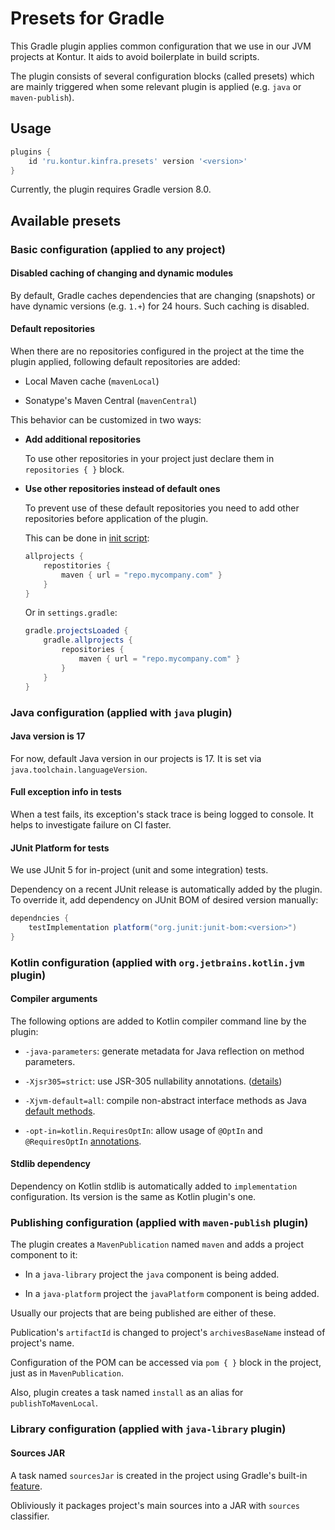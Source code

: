 # Presets for Gradle

This Gradle plugin applies common configuration that we use in our JVM projects at Kontur.
It aids to avoid boilerplate in build scripts.

The plugin consists of several configuration blocks (called presets)
which are mainly triggered when some relevant plugin is applied (e.g. `java` or `maven-publish`).

## Usage

```groovy
plugins {
    id 'ru.kontur.kinfra.presets' version '<version>'
}
```

Currently, the plugin requires Gradle version 8.0.

## Available presets

### Basic configuration (applied to any project)

#### Disabled caching of changing and dynamic modules

By default, Gradle caches dependencies that are changing (snapshots) 
or have dynamic versions (e.g. `1.+`) for 24 hours.
Such caching is disabled.

#### Default repositories

When there are no repositories configured in the project at the time the plugin applied,
following default repositories are added:

  * Local Maven cache (`mavenLocal`)

  * Sonatype's Maven Central (`mavenCentral`)

This behavior can be customized in two ways:

  * __Add additional repositories__
   
    To use other repositories in your project just declare them in `repositories { }` block.
   
  * __Use other repositories instead of default ones__
 
    To prevent use of these default repositories you need to add other repositories before
    application of the plugin.
    
    This can be done in [init script]:
   
    ```groovy
    allprojects {
        repostitories {
            maven { url = "repo.mycompany.com" }
        }
    }
    ```
   
    [init script]: https://docs.gradle.org/current/userguide/init_scripts.html
    
    Or in `settings.gradle`:
    
    ```groovy
    gradle.projectsLoaded {
        gradle.allprojects {
            repositories {
                maven { url = "repo.mycompany.com" }
            }
        }
    }
    ```

### Java configuration (applied with `java` plugin)

#### Java version is 17

For now, default Java version in our projects is 17. It is set via `java.toolchain.languageVersion`.

#### Full exception info in tests

When a test fails, its exception's stack trace is being logged to console.
It helps to investigate failure on CI faster.

#### JUnit Platform for tests

We use JUnit 5 for in-project (unit and some integration) tests.

Dependency on a recent JUnit release is automatically added by the plugin.
To override it, add dependency on JUnit BOM of desired version manually:
```groovy
dependncies {
    testImplementation platform("org.junit:junit-bom:<version>")
}
```

### Kotlin configuration (applied with `org.jetbrains.kotlin.jvm` plugin)

#### Compiler arguments

The following options are added to Kotlin compiler command line by the plugin:

  * `-java-parameters`: generate metadata for Java reflection on method parameters.

  * `-Xjsr305=strict`: use JSR-305 nullability annotations. ([details][jsr-305])

  * `-Xjvm-default=all`: compile non-abstract interface methods as Java [default methods][default-interop].

  * `-opt-in=kotlin.RequiresOptIn`: allow usage of `@OptIn` and `@RequiresOptIn` [annotations][opt-in].

  [jsr-305]: http://kotlinlang.org/docs/reference/java-interop.html#jsr-305-support
  [default-interop]: https://kotlinlang.org/docs/reference/java-to-kotlin-interop.html#default-methods-in-interfaces
  [opt-in]: https://kotlinlang.org/docs/opt-in-requirements.html

#### Stdlib dependency

Dependency on Kotlin stdlib is automatically added to `implementation` configuration.
Its version is the same as Kotlin plugin's one.

### Publishing configuration (applied with `maven-publish` plugin)

The plugin creates a `MavenPublication` named `maven` and adds a project component to it:

  * In a `java-library` project the `java` component is being added.

  * In a `java-platform` project the `javaPlatform` component is being added.
  
Usually our projects that are being published are either of these.

Publication's `artifactId` is changed to project's `archivesBaseName` instead of project's name.

Configuration of the POM can be accessed via `pom { }` block in the project, just as in `MavenPublication`.

Also, plugin creates a task named `install` as an alias for `publishToMavenLocal`.

### Library configuration (applied with `java-library` plugin)

#### Sources JAR

A task named `sourcesJar` is created in the project using Gradle's built-in [feature][sources-jar].

Obliviously it packages project's main sources into a JAR with `sources` classifier.

  [sources-jar]: https://docs.gradle.org/current/dsl/org.gradle.api.plugins.JavaPluginExtension.html#org.gradle.api.plugins.JavaPluginExtension:withSourcesJar()
